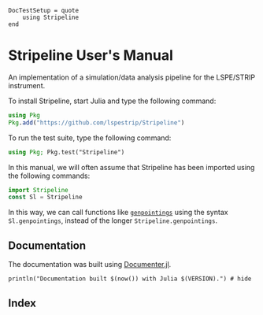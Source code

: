 ```@meta
DocTestSetup = quote
    using Stripeline
end
```

# Stripeline User's Manual

An implementation of a simulation/data analysis pipeline for the
LSPE/STRIP instrument.

To install Stripeline, start Julia and type the following command:
```julia
using Pkg
Pkg.add("https://github.com/lspestrip/Stripeline")
```

To run the test suite, type the following command:
```julia
using Pkg; Pkg.test("Stripeline")
```

In this manual, we will often assume that Stripeline has been imported
using the following commands:

```julia
import Stripeline
const Sl = Stripeline
```

In this way, we can call functions like [`genpointings`](@ref) using
the syntax `Sl.genpointings`, instead of the longer
`Stripeline.genpointings`.

## Documentation

The documentation was built using
[Documenter.jl](https://github.com/JuliaDocs).

```@example
println("Documentation built $(now()) with Julia $(VERSION).") # hide
```

## Index

```@index
```
